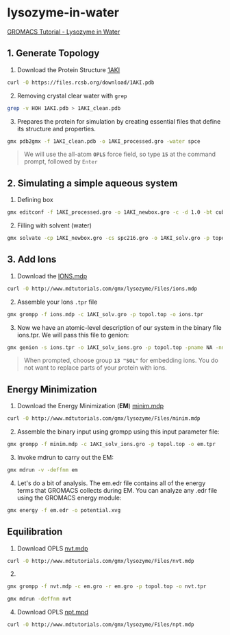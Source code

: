 # lysozyme-in-water

[GROMACS Tutorial - Lysozyme in Water](http://www.mdtutorials.com/gmx/lysozyme/index.html)


## 1. Generate Topology
1. Download the Protein Structure [1AKI](https://www.rcsb.org/structure/1aki)
```bash
curl -O https://files.rcsb.org/download/1AKI.pdb
```
2. Removing crystal clear water with `grep`
```bash
grep -v HOH 1AKI.pdb > 1AKI_clean.pdb
```
3. Prepares the protein for simulation by creating essential files that define its structure and properties.
```bash
gmx pdb2gmx -f 1AKI_clean.pdb -o 1AKI_processed.gro -water spce
```
> We will use the all-atom **`OPLS`** force field, so type **`15`** at the command prompt, followed by `Enter`


## 2. Simulating a simple aqueous system

1. Defining box
```bash
gmx editconf -f 1AKI_processed.gro -o 1AKI_newbox.gro -c -d 1.0 -bt cubic
```

2. Filling with solvent (water)
```bash
gmx solvate -cp 1AKI_newbox.gro -cs spc216.gro -o 1AKI_solv.gro -p topol.top
```


## 3. Add Ions
1. Download the [IONS.mdp](http://www.mdtutorials.com/gmx/lysozyme/Files/ions.mdp)
```bash
curl -O http://www.mdtutorials.com/gmx/lysozyme/Files/ions.mdp
```

2. Assemble your Ions `.tpr` file
```bash
gmx grompp -f ions.mdp -c 1AKI_solv.gro -p topol.top -o ions.tpr
```

3. Now we have an atomic-level description of our system in the binary file ions.tpr. We will pass this file to genion:
```bash
gmx genion -s ions.tpr -o 1AKI_solv_ions.gro -p topol.top -pname NA -nname CL -neutral
```
> When prompted, choose group **`13 "SOL"`** for embedding ions. You do not want to replace parts of your protein with ions.


## Energy Minimization
1. Download the Energy Minimization (**EM**) [minim.mdp](http://www.mdtutorials.com/gmx/lysozyme/Files/minim.mdp)
```bash
curl -O http://www.mdtutorials.com/gmx/lysozyme/Files/minim.mdp
```


2. Assemble the binary input using grompp using this input parameter file:
```bash
gmx grompp -f minim.mdp -c 1AKI_solv_ions.gro -p topol.top -o em.tpr
```

3. Invoke mdrun to carry out the EM:
```bash
gmx mdrun -v -deffnm em
```

<!-- Review if its needed -->
4. Let's do a bit of analysis. The em.edr file contains all of the energy terms that GROMACS collects during EM. You can analyze any .edr file using the GROMACS energy module:

```bash
gmx energy -f em.edr -o potential.xvg
```


## Equilibration

1. Download OPLS [nvt.mdp](http://www.mdtutorials.com/gmx/lysozyme/Files/nvt.mdp)
```bash
curl -O http://www.mdtutorials.com/gmx/lysozyme/Files/nvt.mdp
```

2. 
```bash
gmx grompp -f nvt.mdp -c em.gro -r em.gro -p topol.top -o nvt.tpr
```

```bash
gmx mdrun -deffnm nvt
```

<!-- Review if its needed -->
<!-- 4. Analyze the temperature progression, again using energy: -->
<!--
```bash
gmx energy -f nvt.edr -o temperature.xvg
```
-->

4. Download OPLS [npt.mpd](http://www.mdtutorials.com/gmx/lysozyme/Files/npt.mdp)
```bash
curl -O http://www.mdtutorials.com/gmx/lysozyme/Files/npt.mdp
```
